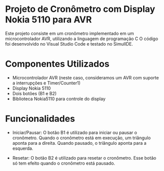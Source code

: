 # Projeto de Cronômetro com Display Nokia 5110 para AVR
Este projeto consiste em um cronômetro implementado em um microcontrolador AVR, utilizando a linguagem de programação C
O código foi desenvolvido no Visual Studio Code e testado no SimulIDE.

# Componentes Utilizados
- Microcontrolador AVR (neste caso, consideramos um AVR com suporte a interrupções e Timer/Counter1)
- Display Nokia 5110
- Dois botões (B1 e B2)
- Biblioteca Nokia5110 para controle do display

# Funcionalidades
- Iniciar/Pausar: O botão B1 é utilizado para iniciar ou pausar o cronômetro. Quando o cronômetro está em execução, um triângulo aponta para a direita. Quando pausado, o triângulo aponta para a esquerda.

- Resetar: O botão B2 é utilizado para resetar o cronômetro. Esse botão só tem efeito quando o cronômetro está pausado.

